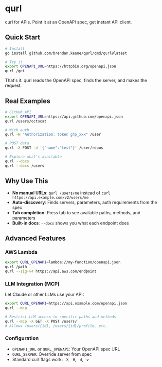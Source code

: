# qurl

curl for APIs. Point it at an OpenAPI spec, get instant API client.

## Quick Start

```bash
# Install
go install github.com/brendan.keane/qurl/cmd/qurl@latest

# Try it
export OPENAPI_URL=https://httpbin.org/openapi.json
qurl /get
```

That's it. qurl reads the OpenAPI spec, finds the server, and makes the request.

## Real Examples

```bash
# GitHub API
export OPENAPI_URL=https://api.github.com/openapi.json
qurl /users/octocat

# With auth
qurl -H "Authorization: token ghp_xxx" /user

# POST data
qurl -X POST -d '{"name":"test"}' /user/repos

# Explore what's available
qurl --docs
qurl --docs /users
```

## Why Use This

- **No manual URLs**: `qurl /users/me` instead of `curl https://api.example.com/v2/users/me`
- **Auto-discovery**: Finds servers, parameters, auth requirements from the spec
- **Tab completion**: Press tab to see available paths, methods, and parameters
- **Built-in docs**: `--docs` shows you what each endpoint does

## Advanced Features

### AWS Lambda
```bash
export QURL_OPENAPI=lambda://my-function/openapi.json
qurl /path
qurl --sig-v4 https://api.aws.com/endpoint
```

### LLM Integration (MCP)
Let Claude or other LLMs use your API:
```bash
export QURL_OPENAPI=https://api.example.com/openapi.json
qurl --mcp

# Restrict LLM access to specific paths and methods
qurl --mcp -X GET -X POST /users/
# Allows /users/{id}, /users/{id}/profile, etc.
```

### Configuration
- `OPENAPI_URL` or `QURL_OPENAPI`: Your OpenAPI spec URL
- `QURL_SERVER`: Override server from spec
- Standard curl flags work: `-X`, `-H`, `-d`, `-v`